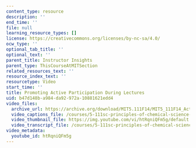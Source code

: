 ```yaml
---
content_type: resource
description: ''
end_time: ''
file: null
learning_resource_types: []
license: https://creativecommons.org/licenses/by-nc-sa/4.0/
ocw_type: ''
optional_tab_title: ''
optional_text: ''
parent_title: Instructor Insights
parent_type: ThisCourseAtMITSection
related_resources_text: ''
resource_index_text: ''
resourcetype: Video
start_time: ''
title: Promoting Active Participation During Lectures
uid: b47d148b-a984-da92-972a-10881621edd4
video_files:
  archive_url: https://archive.org/download/MIT5.111F14/MIT5_111F14_ActiveParticipation_300k.mp4
  video_captions_file: /courses/5-111sc-principles-of-chemical-science-fall-2014/967b1e574ecb54f3b6c522e7f921c607_htRqniQFm5g.vtt
  video_thumbnail_file: https://img.youtube.com/vi/htRqniQFm5g/default.jpg
  video_transcript_file: /courses/5-111sc-principles-of-chemical-science-fall-2014/cb5c696c237aac32958e4412ed10df2b_htRqniQFm5g.pdf
video_metadata:
  youtube_id: htRqniQFm5g
---
```

